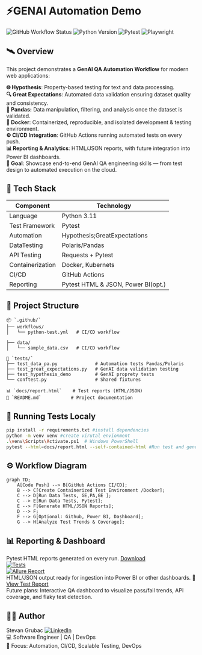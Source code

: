 # ⚡GENAI Automation Demo 

![GitHub Workflow Status](https://img.shields.io/github/actions/workflow/status/nadreal/genai-automation-demo/python-test.yml?branch=main&style=flat-square)
![Python Version](https://img.shields.io/badge/python-3.11-blue?style=flat-square)
![Pytest](https://img.shields.io/badge/pytest-tested-success?style=flat-square)
![Playwright](https://img.shields.io/badge/playwright-automation-blueviolet?style=flat-square)

## 🛰 Overview

This project demonstrates a **GenAI QA Automation Workflow** for modern web applications:

**🌐 Hypothesis**: Property-based testing for text and data processing.<br>
**🔍 Great Expectations**: Automated data validation ensuring dataset quality and consistency.<br>
**🐼 Pandas:** Data manipulation, filtering, and analysis once the dataset is validated.<br>
**🐳 Docker**: Containerized, reproducible, and isolated development & testing environment.<br>
**⚙️ CI/CD Integration**: GitHub Actions running automated tests on every push.<br>
**📊 Reporting & Analytics**: HTML/JSON reports, with future integration into Power BI dashboards.<br>
**🎯 Goal**: Showcase end-to-end GenAI QA engineering skills — from test design to automated execution on the cloud.


## 🧩 Tech Stack

| Component         | Technology                          | 
|-------------------|-------------------------------------|
| Language          | Python 3.11                         |
| Test Framework    | Pytest                              |
| Automation        | Hypothesis;GreatExpectations        |
| DataTesting       | Polaris/Pandas                      |
| API Testing       | Requests + Pytest                   |
| Containerization  | Docker, Kubernets                   |
| CI/CD             | GitHub Actions                      |
| Reporting         | Pytest HTML & JSON, Power BI(opt.)  |


## 🚀 Project Structure
```
📦 `.github/`
├── workflows/
│   └── python-test.yml   # CI/CD workflow

├── data/
│   └── sample_data.csv   # CI/CD workflow

🧪 `tests/`
├── test_data_pa.py              # Automation tests Pandas/Polaris
├── test_great_expectations.py   # GenAI data validation testing
├── test_hypothesis_demo         # GenAI proprety tests 
└── conftest.py                  # Shared fixtures

📊 `docs/report.html`    # Test reports (HTML/JSON)
📄 `README.md`           # Project documentation
```

## 🧪 Running Tests Localy
```bash
pip install -r requirements.txt #install dependencies 
python -m venv venv #create virutal envionment 
.\venv\Scripts\Activate.ps1  # Windows PowerShell
pytest --html=docs/report.html --self-contained-html #Run test and generate reports
```

## ⚙ Workflow Diagram
```mermaid
graph TD;
    A[Code Push] --> B[GitHub Actions CI/CD];
    B --> C[Create Containerized Test Environment /Docker];
    C --> D[Run Data Tests, GE,PA,GE ];
    C --> E[Run Data Tests, Pytest];
    E --> F[Generate HTML/JSON Reports];
    D --> F;    
    F --> G[Optional: Github, Power BI, Dashboard];
    G --> H[Analyze Test Trends & Coverage];
```


## 📊 Reporting & Dashboard

Pytest HTML reports generated on every run. [Download](https://github.com/nadreal/genai-automation-demo/actions/runs/17239640429/artifacts/3853647875)<br>
[![Tests](https://github.com/nadreal/genai-qa-automation-demo/actions/workflows/web-automation-demo.yml/badge.svg)](https://github.com/nadreal/genai-qa-automation-demo/actions/workflows/web-automation-demo.yml)<br>
[![Allure Report](https://img.shields.io/badge/Allure-Report-blue)](https://nadreal.github.io/genai-qa-automation-demo/)<br>
HTML/JSON output ready for ingestion into Power BI or other dashboards. 📄 [View Test Report](https://nadreal.github.io/genai-automation-demo/report.html)<br>
Future plans: Interactive QA dashboard to visualize pass/fail trends, API coverage, and flaky test detection.<br>

## 👨‍🚀 Author

Stevan Grubac [![LinkedIn](https://img.shields.io/badge/LinkedIn-0077B5?style=flat&logo=linkedin&logoColor=white)](https://linkedin.com/in/yourusername) <br>
💻 Software Engineer | QA | DevOps<br>
🧠 Focus: Automation, CI/CD, Scalable Testing, DevOps<br>

